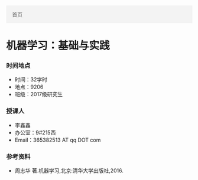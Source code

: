 <ul style="list-style-type: none;
  margin: 0;
  padding: 0;
  overflow: hidden;
  border: 0px solid #e7e7e7;
  background-color: #f3f3f3;">
  <li style="float: left;"><a style="display: block;
  color: #666;
  text-align: center;
  padding: 14px 16px;
  text-decoration: none;" class="active" href="../">首页</a></li>
</ul>

# 机器学习：基础与实践

### 时间地点
* 时间：32学时
* 地点：9206
* 班级：2017级研究生

### 授课人
* 李鑫鑫
* 办公室：9#215西
* Email：365382513 AT qq DOT com

### 参考资料
* 周志华 著.机器学习,北京:清华大学出版社,2016.
